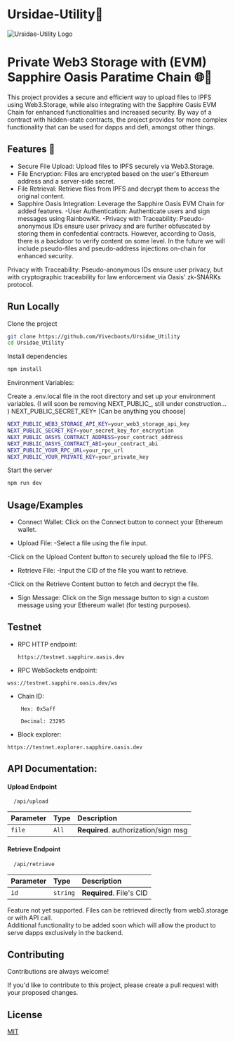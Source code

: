 # Ursidae-Utility🐻

![Ursidae-Utility Logo](https://cdn.discordapp.com/attachments/1058636802111570023/1149851541784768694/journeyman143_A_logo_of_a_bear_wearing_heaphones_and_smoking_pi_a3130727-8f3d-4de2-8348-425213358026.png)


# Private Web3 Storage with (EVM) Sapphire Oasis Paratime Chain 🌐🔗
This project provides a secure and efficient way to upload files to IPFS using Web3.Storage, while also integrating with the Sapphire Oasis EVM Chain for enhanced functionalities and increased security. By way of a contract with hidden-state contracts, the project provides for more complex functionality that can be used for dapps and defi, amongst other things.  

## Features 🌟

- Secure File Upload: Upload files to IPFS securely via Web3.Storage.
- File Encryption: Files are encrypted based on the user's Ethereum address and a server-side secret.
- File Retrieval: Retrieve files from IPFS and decrypt them to access the original content.
- Sapphire Oasis Integration: Leverage the Sapphire Oasis EVM Chain for added features.
-User Authentication: Authenticate users and sign messages using RainbowKit.
-Privacy with Traceability: Pseudo-anonymous IDs ensure user privacy and are further obfuscated by storing them in confedential contracts.  However, according to Oasis, there is a backdoor to verify content on some level. In the future we will include pseudo-files and pseudo-address injections on-chain for enhanced security.  




Privacy with Traceability: Pseudo-anonymous IDs ensure user privacy, but with cryptographic traceability for law enforcement via Oasis' zk-SNARKs protocol.
## Run Locally

Clone the project

```bash
git clone https://github.com/Vivecboots/Ursidae_Utility
cd Ursidae_Utility
```

Install dependencies

```bash
npm install
```

Environment Variables:

Create a .env.local file in the root directory and set up your environment variables. (I will soon be removing NEXT_PUBLIC_, still under construction... )  NEXT_PUBLIC_SECRET_KEY= [Can be anything you choose]


```bash
NEXT_PUBLIC_WEB3_STORAGE_API_KEY=your_web3_storage_api_key
NEXT_PUBLIC_SECRET_KEY=your_secret_key_for_encryption
NEXT_PUBLIC_OASYS_CONTRACT_ADDRESS=your_contract_address
NEXT_PUBLIC_OASYS_CONTRACT_ABI=your_contract_abi
NEXT_PUBLIC_YOUR_RPC_URL=your_rpc_url
NEXT_PUBLIC_YOUR_PRIVATE_KEY=your_private_key

```

Start the server

```bash
npm run dev
```


## Usage/Examples

- Connect Wallet:
Click on the Connect button to connect your Ethereum wallet.

- Upload File:
-Select a file using the file input.

-Click on the Upload Content button to securely upload the file to IPFS.

-  Retrieve File:
-Input the CID of the file you want to retrieve.

-Click on the Retrieve Content button to fetch and decrypt the file.

- Sign Message:
Click on the Sign message button to sign a custom message using your Ethereum wallet (for testing purposes).

## Testnet

- RPC HTTP endpoint: 
   ```http
   https://testnet.sapphire.oasis.dev
   ```
- RPC WebSockets endpoint: 
```http
wss://testnet.sapphire.oasis.dev/ws
```
- Chain ID:

  ```http
   Hex: 0x5aff
   ```

  ```http
   Decimal: 23295
   ```

- Block explorer: 
```http
https://testnet.explorer.sapphire.oasis.dev
```

## API Documentation:

#### Upload Endpoint

```http
  /api/upload
```

| Parameter | Type     | Description                |
| :-------- | :------- | :------------------------- |
| `file` | `All` | **Required**. authorization/sign msg |

#### Retrieve Endpoint

```http
  /api/retrieve
```

| Parameter | Type     | Description                       |
| :-------- | :------- | :-------------------------------- |
| `id`      | `string` | **Required**. File's CID |

Feature not yet supported. Files can be retrieved directly from web3.storage or with API call.  
Additional functionality to be added soon which will allow the product to serve dapps exclusively in the backend.  


## Contributing

Contributions are always welcome!

If you'd like to contribute to this project, please create a pull request with your proposed changes.




## License

[MIT](https://choosealicense.com/licenses/mit/)

